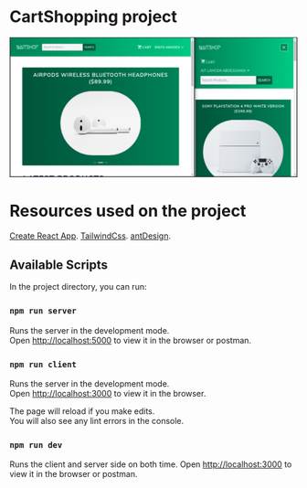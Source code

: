# CartShopping project

![GitHub Logo](/uploads/screenShots/main.png)

# Resources used on the project

[Create React App](https://github.com/facebook/create-react-app).
[TailwindCss](https://tailwindcss.com/).
[antDesign](https://ant.design/docs/react/introduce).

## Available Scripts

In the project directory, you can run:

### `npm run server`

Runs the server in the development mode.\
Open [http://localhost:5000](http://localhost:5000) to view it in the browser or postman.

### `npm run client`

Runs the server in the development mode.\
Open [http://localhost:3000](http://localhost:3000) to view it in the browser.

The page will reload if you make edits.\
You will also see any lint errors in the console.

### `npm run dev`

Runs the client and server side on both time.
Open [http://localhost:3000](http://localhost:3000) to view it in the browser or postman.
